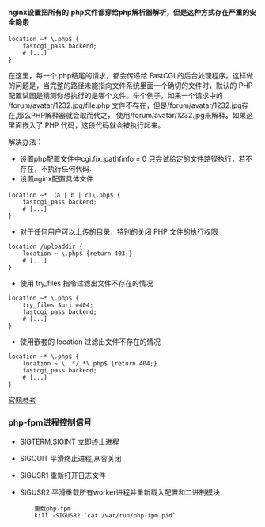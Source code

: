 #### nginx设置把所有的.php文件都穿给php解析器解析，但是这种方式存在严重的安全隐患
```
location ~* \.php$ {
    fastcgi_pass backend;
    # [...]
}
```
在这里，每一个.php结尾的请求，都会传递给 FastCGI 的后台处理程序。这样做的问题是，当完整的路径未能指向文件系统里面一个确切的文件时，默认的 PHP 配置试图是猜测你想执行的是哪个文件。举个例子，如果一个请求中的 /forum/avatar/1232.jpg/file.php 文件不存在，但是/forum/avatar/1232.jpg存在,那么PHP解释器就会取而代之， 使用/forum/avatar/1232.jpg来解释。如果这里面嵌入了 PHP 代码，这段代码就会被执行起来。

解决办法：
* 设置php配置文件中cgi.fix_pathfinfo = 0 只尝试给定的文件路径执行，若不存在，不执行任何代码.
* 设置nginx配置具体文件
```
location ~* （a | b | c)\.php$ {
    fastcgi_pass backend;
    # [...]
}
```

* 对于任何用户可以上传的目录，特别的关闭 PHP 文件的执行权限
```
location /uploaddir {
    location ~ \.php$ {return 403;}
    # [...]
}
```

* 使用 try_files 指令过滤出文件不存在的情况
```
location ~* \.php$ {
    try_files $uri =404;
    fastcgi_pass backend;
    # [...]
}
```

* 使用嵌套的 location 过滤出文件不存在的情况
```
location ~* \.php$ {
    location ~ \..*/.*\.php$ {return 404;}
    fastcgi_pass backend;
    # [...]
}
```

[官网参考](https://www.nginx.com/resources/wiki/start/topics/tutorials/config_pitfalls/)


### php-fpm进程控制信号
* SIGTERM,SIGINT 立即终止进程
* SIGQUIT 平滑终止进程,从容关闭
* SIGUSR1 重新打开日志文件
* SIGUSR2 平滑重载所有worker进程并重新载入配置和二进制模块

    ```
        重载php-fpm
        kill -SIGUSR2 `cat /var/run/php-fpm.pid`
    ```



